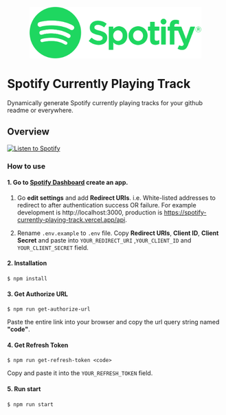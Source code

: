 <p align="center">
  <img src="assets/spotify-logo.svg" width="400" alt="Spotify logo" />
</p>

# Spotify Currently Playing Track

Dynamically generate Spotify currently playing tracks for your github readme or everywhere.

## Overview

[![Listen to Spotify](https://panntod-spotify-readme.vercel.app/api)](https://panntod-spotify-readme.vercel.app/api)

### How to use

#### 1. Go to [Spotify Dashboard](https://developer.spotify.com/dashboard/) create an app.

1. Go **edit settings** and add **Redirect URIs**.
   i.e. White-listed addresses to redirect to after authentication success OR failure.
   For example development is http://localhost:3000, production is https://spotify-currently-playing-track.vercel.app/api.

1. Rename `.env.example` to `.env` file.
   Copy **Redirect URIs**, **Client ID**, **Client Secret** and paste into `YOUR_REDIRECT_URI` ,`YOUR_CLIENT_ID` and `YOUR_CLIENT_SECRET` field.

#### 2. Installation

```
$ npm install
```

#### 3. Get Authorize URL

```
$ npm run get-authorize-url
```

Paste the entire link into your browser and copy the url query string named **"code"**.

#### 4. Get Refresh Token

```
$ npm run get-refresh-token <code>
```

Copy and paste it into the `YOUR_REFRESH_TOKEN` field.

#### 5. Run start

```
$ npm run start
```
